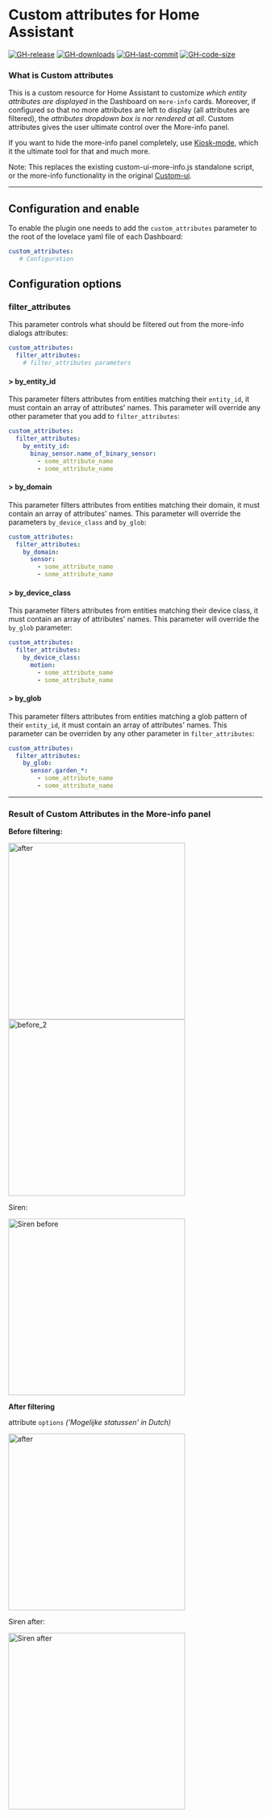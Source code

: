 # Custom attributes for Home Assistant

[![GH-release](https://img.shields.io/github/v/release/Mariusthvdb/custom-attributes.svg?style=flat-square)](https://github.com/Mariusthvdb/custom-attributes/releases)
[![GH-downloads](https://img.shields.io/github/downloads/Mariusthvdb/custom-attributes/total?style=flat-square)](https://github.com/Mariusthvdb/custom-attributes/releases)
[![GH-last-commit](https://img.shields.io/github/last-commit/Mariusthvdb/custom-attributes.svg?style=flat-square)](https://github.com/Mariusthvdb/custom-attributes/commits/master)
[![GH-code-size](https://img.shields.io/github/languages/code-size/Mariusthvdb/custom-attributes.svg?color=red&style=flat-square)](https://github.com/Mariusthvdb/custom-attributes)

### What is Custom attributes
This is a custom resource for Home Assistant to customize *which entity attributes are displayed* in the Dashboard on `more-info` cards.
Moreover, if configured so that no more attributes are left to display (all attributes are filtered), the *attributes dropdown box is nor rendered at all*.
Custom attributes gives the user ultimate control over the More-info panel.

If you want to hide the more-info panel completely, use [Kiosk-mode](https://github.com/NemesisRE/kiosk-mode), which it the ultimate tool for that and much more.

Note: This replaces the existing custom-ui-more-info.js standalone script, or the more-info functionality in the original [Custom-ui](https://github.com/Mariusthvdb/custom-ui).

_______
## Configuration and enable

To enable the plugin one needs to add the `custom_attributes` parameter to the root of the lovelace yaml file of each Dashboard:

```yaml
custom_attributes:
   # Configuration
```

## Configuration options

### filter_attributes

This parameter controls what should be filtered out from the more-info dialogs attributes:

```yaml
custom_attributes:
  filter_attributes:
    # filter_attributes parameters   
```

#### > by_entity_id

This parameter filters attributes from entities matching their `entity_id`, it must contain an array of attributes' names. This parameter will override any other parameter that you add to `filter_attributes`:

```yaml
custom_attributes:
  filter_attributes:
    by_entity_id:
      binay_sensor.name_of_binary_sensor:
        - some_attribute_name
        - some_attribute_name
```

#### > by_domain

This parameter filters attributes from entities matching their domain, it must contain an array of attributes' names. This parameter will override the parameters `by_device_class` and `by_glob`:

```yaml
custom_attributes:
  filter_attributes:
    by_domain:
      sensor:
        - some_attribute_name
        - some_attribute_name
```

#### > by_device_class

This parameter filters attributes from entities matching their device class, it must contain an array of attributes' names. This parameter will override the `by_glob` parameter:

```yaml
custom_attributes:
  filter_attributes:
    by_device_class:
      motion:
        - some_attribute_name
        - some_attribute_name
```

#### > by_glob

This parameter filters attributes from entities matching a glob pattern of their `entity_id`, it must contain an array of attributes' names. This parameter can be overriden by any other parameter in `filter_attributes`:

```yaml
custom_attributes:
  filter_attributes:
    by_glob:
      sensor.garden_*:
        - some_attribute_name
        - some_attribute_name
```

____

### Result of Custom Attributes in the More-info panel

**Before filtering:**

<img width="350" alt="after" src="https://github.com/Mariusthvdb/custom-attributes/assets/33354141/9cca52a4-2179-45f6-add3-be08b063381f">

<img width="350" alt="before_2" src="https://github.com/Mariusthvdb/custom-attributes/assets/33354141/158d7019-e3c4-40f8-9d31-c5a931a29c6d">

Siren:

<img width="350" alt="Siren before" src="https://github.com/Mariusthvdb/custom-attributes/assets/33354141/cb66242c-908e-46dc-aa72-2512759871a5">

**After filtering**

attribute `options` *('Mogelijke statussen' in Dutch)*

<img width="350" alt="after" src="https://github.com/Mariusthvdb/custom-attributes/assets/33354141/586ae28e-7799-49f3-8be7-2e41096e8f80">

Siren after:

<img width="350" alt="Siren after" src="https://github.com/Mariusthvdb/custom-attributes/assets/33354141/d2cc0773-28e9-4dba-9328-1292f117db33">
